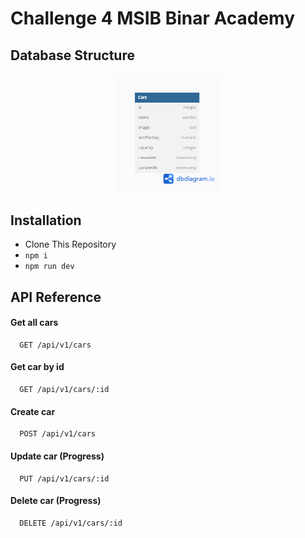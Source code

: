 # Challenge 4 MSIB Binar Academy

## Database Structure

<p align="center" width="100%">
    <img width="33%" src="./dbstructure.png"> 
</p>

## Installation

- Clone This Repository
- `npm i`
- `npm run dev`

## API Reference

#### Get all cars

```http
  GET /api/v1/cars
```

#### Get car by id

```http
  GET /api/v1/cars/:id
```

#### Create car

```http
  POST /api/v1/cars
```

#### Update car (Progress)

```http
  PUT /api/v1/cars/:id
```

#### Delete car (Progress)

```http
  DELETE /api/v1/cars/:id
```
